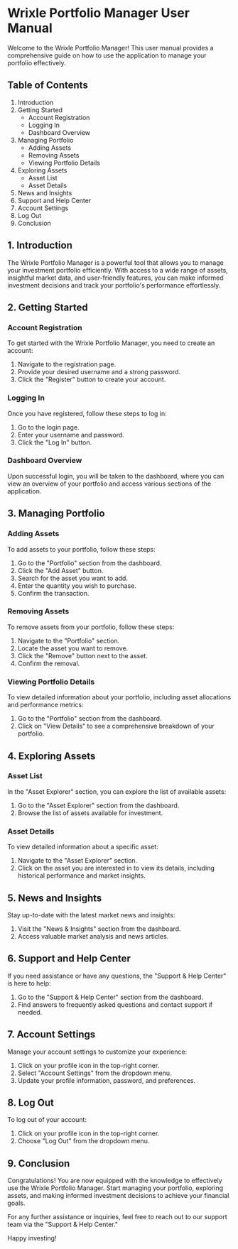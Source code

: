 # Wrixle Portfolio Manager User Manual

Welcome to the Wrixle Portfolio Manager! This user manual provides a comprehensive guide on how to use the application to manage your portfolio effectively.

## Table of Contents

1. Introduction
2. Getting Started
   - Account Registration
   - Logging In
   - Dashboard Overview
3. Managing Portfolio
   - Adding Assets
   - Removing Assets
   - Viewing Portfolio Details
4. Exploring Assets
   - Asset List
   - Asset Details
5. News and Insights
6. Support and Help Center
7. Account Settings
8. Log Out
9. Conclusion

## 1. Introduction

The Wrixle Portfolio Manager is a powerful tool that allows you to manage your investment portfolio efficiently. With access to a wide range of assets, insightful market data, and user-friendly features, you can make informed investment decisions and track your portfolio's performance effortlessly.

## 2. Getting Started

### Account Registration

To get started with the Wrixle Portfolio Manager, you need to create an account:

1. Navigate to the registration page.
2. Provide your desired username and a strong password.
3. Click the "Register" button to create your account.

### Logging In

Once you have registered, follow these steps to log in:

1. Go to the login page.
2. Enter your username and password.
3. Click the "Log In" button.

### Dashboard Overview

Upon successful login, you will be taken to the dashboard, where you can view an overview of your portfolio and access various sections of the application.

## 3. Managing Portfolio

### Adding Assets

To add assets to your portfolio, follow these steps:

1. Go to the "Portfolio" section from the dashboard.
2. Click the "Add Asset" button.
3. Search for the asset you want to add.
4. Enter the quantity you wish to purchase.
5. Confirm the transaction.

### Removing Assets

To remove assets from your portfolio, follow these steps:

1. Navigate to the "Portfolio" section.
2. Locate the asset you want to remove.
3. Click the "Remove" button next to the asset.
4. Confirm the removal.

### Viewing Portfolio Details

To view detailed information about your portfolio, including asset allocations and performance metrics:

1. Go to the "Portfolio" section from the dashboard.
2. Click on "View Details" to see a comprehensive breakdown of your portfolio.

## 4. Exploring Assets

### Asset List

In the "Asset Explorer" section, you can explore the list of available assets:

1. Go to the "Asset Explorer" section from the dashboard.
2. Browse the list of assets available for investment.

### Asset Details

To view detailed information about a specific asset:

1. Navigate to the "Asset Explorer" section.
2. Click on the asset you are interested in to view its details, including historical performance and market insights.

## 5. News and Insights

Stay up-to-date with the latest market news and insights:

1. Visit the "News & Insights" section from the dashboard.
2. Access valuable market analysis and news articles.

## 6. Support and Help Center

If you need assistance or have any questions, the "Support & Help Center" is here to help:

1. Go to the "Support & Help Center" section from the dashboard.
2. Find answers to frequently asked questions and contact support if needed.

## 7. Account Settings

Manage your account settings to customize your experience:

1. Click on your profile icon in the top-right corner.
2. Select "Account Settings" from the dropdown menu.
3. Update your profile information, password, and preferences.

## 8. Log Out

To log out of your account:

1. Click on your profile icon in the top-right corner.
2. Choose "Log Out" from the dropdown menu.

## 9. Conclusion

Congratulations! You are now equipped with the knowledge to effectively use the Wrixle Portfolio Manager. Start managing your portfolio, exploring assets, and making informed investment decisions to achieve your financial goals.

For any further assistance or inquiries, feel free to reach out to our support team via the "Support & Help Center."

Happy investing!
